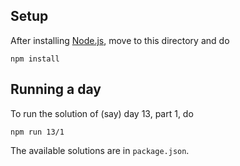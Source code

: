 Setup
-----

After installing [Node.js](https://nodejs.org/en/),
move to this directory and do

    npm install

    
Running a day
-------------

To run the solution of (say) day 13, part 1, do

    npm run 13/1

The available solutions are in `package.json`.
